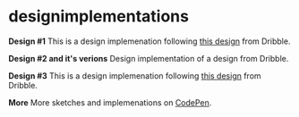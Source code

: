 # designimplementations

**Design #1**
This is a design implemenation following [this design](https://dribbble.com/shots/6108615) from Dribble.

**Design #2 and it's verions**
Design implementation of a design from Dribble.

**Design #3**
This is a design implemenation following [this design](https://dribbble.com/shots/6318714-Monday-Muse-Slider-Animation?utm_source=Clipboard_Shot&utm_campaign=Zhenya_Artem&utm_content=Monday%20Muse%20Slider%20Animation&utm_medium=Social_Share) from Dribble.

**More**
More sketches and implemenations on [CodePen](https://codepen.io/sergiulucutar/pens/public/).